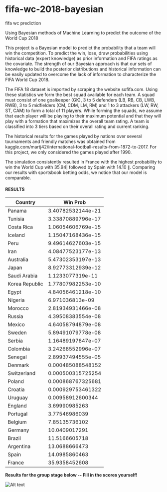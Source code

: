 # fifa-wc-2018-bayesian
fifa wc prediction

Using Bayesian methods of Machine Learning to predict the outcome of the World Cup 2018

This project is a Bayesian model to predict the probability that a team will win the competition. To predict the win, lose, draw probabilities using historical data (expert knowledge) as prior information and FIFA ratings as the covariate. The strength of our Bayesian approach is that our sets of knowledge to build the posterior distributions and historical information can be easily updated to overcome the lack of information to characterize the FIFA World Cup 2018. 

The FIFA 18 dataset is imported by scraping the website sofifa.com.  Using these statistics we form the best squad available for each team. A squad must consist of one goalkeeper (GK), 3 to 5 defenders (LB, RB, CB, LWB, RWB), 3 to 5 midfielders (CM, CDM, LM, RM) and 1 to 3 attackers (LW, RW, ST, CAM) to form a total of 11 players. While forming the squads, we assume that each player will be playing to their maximum potential and that they will play with a formation that maximizes the overall team rating. A team is classified into 3 tiers based on their overall rating and current ranking. 

The historical results for the games played by nations over several tournaments and friendly matches was obtained from kaggle.com/martj42/international-football-results-from-1872-to-2017. For this project, we only considered the games played after 1990.

The simulation consistently resulted in France with the highest probability to win the World Cup with 35.94| followed by Spain with $14.10~\|$. Comparing our results with sportsbook betting odds, we notice that our model is comparable.

#### RESULTS
|  **Country**		|	**Win Prob**	|
| ------------- 	| ------------- 	|
| Panama			| 3.40782532144e-21 |    
| Tunisia			| 3.33870889796e-17 |    
| Costa Rica		| 1.06054606769e-15 |    
| Iceland			| 1.15047168436e-15 |    
| Peru				| 9.49614627603e-15 |    
| Iran				| 4.08477523177e-13 |    
| Australia			| 5.47302353197e-13 |    
| Japan				| 8.92773312939e-12 |    
| Saudi Arabia		| 1.1233077319e-11  |    
| Korea Republic	| 1.77807982253e-10 |    
| Egypt				| 4.84056461218e-10 |    
| Nigeria			| 6.971036813e-09   |    
| Morocco			| 2.81934931466e-08 |    
| Russia			| 4.39508383554e-08 |    
| Mexico			| 4.64058794879e-08 |    
| Sweden			| 5.89491079778e-08 |    
| Serbia			| 1.16489197847e-07 |    
| Colombia			| 3.24268552996e-07 |    
| Senegal			| 2.89937494555e-05 |    
| Denmark			| 0.000485088548152 |    
| Switzerland		| 0.000500315725254 |    
| Poland			| 0.000868767325681 |    
| Croatia			| 0.000929753461322 |    
| Uruguay			| 0.00958912600344  |    
| England			| 3.69990985263 	|    
| Portugal			| 3.77546986039 	|    
| Belgium			| 7.85135736102 	|    
| Germany			| 10.0409017291 	|    
| Brazil			| 11.5166605718 	|    
| Argentina			| 13.0688666473 	|    
| Spain				| 14.0985860463 	|    
| France			| 35.9358452608 	|    


**Results for the group stage  below -- Fill in the scores yourself!**

![Alt text](https://raw.githubusercontent.com/puchiha/crime_data_analysis/master/517a_crime_vancouver/plots/dist_crimes_per_day.png)
